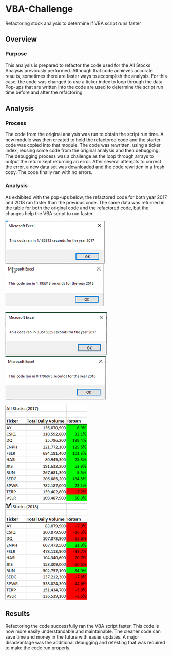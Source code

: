 # VBA-Challenge
Refactoring stock analysis to determine if VBA script runs faster

## Overview 

### Purpose
This analysis is prepared to refactor the code used for the All Stocks Analysis previously performed. Although that code achieves accurate results, sometimes there are faster ways to accomplish the analysis. For this case, the code was changed to use a ticker index to loop through the data. Pop-ups that are written into the code are used to determine the script run time before and after the refactoring

## Analysis

### Process
The code from the original analysis was run to obtain the script run time. A new module was then created to hold the refactored code and the starter code was copied into that module. The code was rewritten, using a ticker index, reusing some code from the original analysis and then debugging. The debugging process was a challenge as the loop through arrays to output the return kept returning an error. After several attempts to correct the error, a new data set was downloaded and the code rewritten in a fresh copy. The code finally ran with no errors. 

### Analysis
As exhibited with the pop-ups below, the refactored code for both year 2017 and 2018 ran faster than the previous code. The same data was returned in the table for both the original code and the refactored code, but the changes help the VBA script to run faster. 

![All_Stocks_Analysis_2017](https://github.com/Dainita/VBA-Challenge/blob/main/All_Stocks_Analysis%202017.png)
![All_Stocks_Analysis_2017](https://github.com/Dainita/VBA-Challenge/blob/main/All_Stocks_Analysis%202018.png)

![VBA_Challeng)2017](https://github.com/Dainita/VBA-Challenge/blob/main/VBA_Challenge_2017.png)
![VBA_Challeng)2017](https://github.com/Dainita/VBA-Challenge/blob/main/VBA_Challenge_2018.png)

![All_Stocks_2017](https://github.com/Dainita/VBA-Challenge/blob/main/All_Stocks_2017.png)
![All_Stocks_2018](https://github.com/Dainita/VBA-Challenge/blob/main/All_Stocks_2018.png)


## Results
Refactoring the code successfully ran the VBA script faster. This code is now more easily understandable and maintainable. The cleaner code can save time and money in the future with easier updates. A major disadvantage was the additional debugging and retesting that was required to make the code run properly. 

